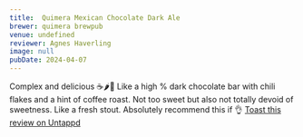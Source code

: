 ```yaml
---
title:  Quimera Mexican Chocolate Dark Ale
brewer: quimera brewpub
venue: undefined
reviewer: Agnes Haverling
image: null
pubDate: 2024-04-07
---
```


Complex and delicious ☕️🌶️🍫
Like a high % dark chocolate bar with chili flakes and a hint of coffee roast. Not too sweet but also not totally devoid of sweetness. Like a fresh stout. Absolutely recommend this if 👌
[Toast this review on Untappd](https://untappd.com/user/&#45;Spacebacon&#45;/checkin/1370385462)
